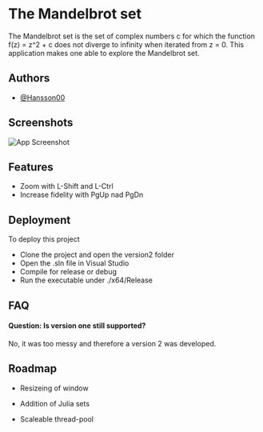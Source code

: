 
# The Mandelbrot set

The Mandelbrot set is the set of complex numbers c for which the function f(z) = z^2 + c does not diverge to infinity when iterated from z = 0. This application makes one able to explore the Mandelbrot set. 




## Authors

- [@Hansson00](https://github.com/Hansson00)


## Screenshots

![App Screenshot](https://cdn.discordapp.com/attachments/882293770387865653/1072557851442171984/image.png)


## Features

- Zoom with L-Shift and L-Ctrl
- Increase fidelity with PgUp nad PgDn


## Deployment

To deploy this project
- Clone the project and open the version2 folder
- Open the .sln file in Visual Studio
- Compile for release or debug
- Run the executable under ./x64/Release


## FAQ

#### Question: Is version one still supported?

No, it was too messy and therefore a version 2 was developed.

## Roadmap

- Resizeing of window

- Addition of Julia sets

- Scaleable thread-pool

